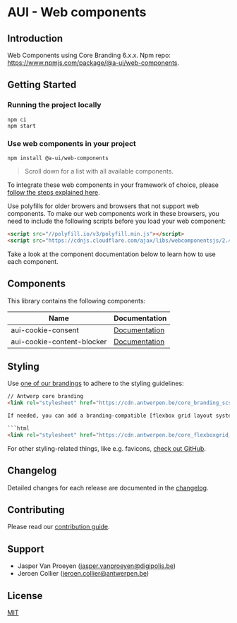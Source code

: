 # AUI - Web components

## Introduction

Web Components using Core Branding 6.x.x. Npm repo: https://www.npmjs.com/package/@a-ui/web-components.

## Getting Started

### Running the project locally

```shell
npm ci
npm start
```

### Use web components in your project

```shell
npm install @a-ui/web-components
```

> Scroll down for a list with all available components.

To integrate these web components in your framework of choice, please [follow the steps explained here](https://stenciljs.com/docs/overview).

Use polyfills for older browers and browsers that not support web components. To make our web components work in these browsers, you need to include the following scripts before you load your web component:

```html
<script src="//polyfill.io/v3/polyfill.min.js"></script>
<script src="https://cdnjs.cloudflare.com/ajax/libs/webcomponentsjs/2.4.4/webcomponents-bundle.js"></script>
```

Take a look at the component documentation below to learn how to use each component.


## Components

This library contains the following components:

| Name                          | Documentation                                                    |
| ----------------------------- | ---------------------------------------------------------------- |
| aui-cookie-consent            | [Documentation](./src/components/cookie-consent/readme.md)       |
| aui-cookie-content-blocker    | [Documentation](./src/components/content-blocker/readme.md)      |


## Styling

Use [one of our brandings](https://github.com/a-ui) to adhere to the styling guidelines:

```html
// Antwerp core branding
<link rel="stylesheet" href="https://cdn.antwerpen.be/core_branding_scss/6.6.0/main.min.css">

If needed, you can add a branding-compatible [flexbox grid layout system](https://github.com/a-ui/core_flexboxgrid_scss):

```html
<link rel="stylesheet" href="https://cdn.antwerpen.be/core_flexboxgrid_scss/3.0.0/flexboxgrid.min.css">
```

For other styling-related things, like e.g. favicons, [check out GitHub](https://github.com/a-ui).


## Changelog

Detailed changes for each release are documented in the [changelog](./CHANGELOG.md).


## Contributing

Please read our [contribution guide](CONTRIBUTING.md).


## Support

- Jasper Van Proeyen (<jasper.vanproeyen@digipolis.be>)
- Jeroen Collier (<jeroen.collier@antwerpen.be>)


## License

[MIT](./LICENSE.md)
